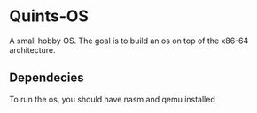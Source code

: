 # Quints-OS

A small hobby OS. The goal is to build an os on top of the x86-64 architecture.

## Dependecies

To run the os, you should have nasm and qemu installed
